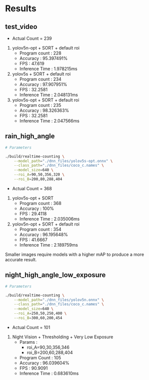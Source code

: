 # Results

## test_video

- Actual Count = 239

1. yolov5n-opt + SORT + default roi
   - Program count : 228
   - Accuracy : 95.397491%
   - FPS : 47.619
   - Inference Time : 1.978215ms
2. yolov5s + SORT + default roi
   - Program count : 234
   - Accuracy : 97.907951%
   - FPS : 32.2581
   - Inference Time : 2.048131ms
3. yolov5s-opt + SORT + default roi
   - Program count : 235
   - Accuracy : 98.326363%
   - FPS : 32.2581
   - Inference Time : 2.047566ms

## rain_high_angle

```bash
# Parameters

./build/realtime-counting \
    --model_path="./dnn_files/yolov5s-opt.onnx" \
    --class_path="./dnn_files/coco_c.names" \
    --model_size=640 \
    --roi_A=90,50,356,320 \
    --roi_B=200,80,288,404
```

- Actual Count = 368

1. yolov5s-opt + SORT
   - Program count : 368
   - Accuracy : 100%
   - FPS : 29.4118
   - Inference Time : 2.035006ms
2. yolov5n-opt + SORT + default roi
   - Program count : 354
   - Accuracy : 96.195648%
   - FPS : 41.6667
   - Inference Time : 2.189759ms

Smaller images require models with a higher mAP to produce a more accurate result.

## night_high_angle_low_exposure

```bash
# Parameters

./build/realtime-counting \
    --model_path="./dnn_files/yolov5n.onnx" \
    --class_path="./dnn_files/coco_c.names" \
    --model_size=640 \
    --roi_A=250,50,250,400 \
    --roi_B=300,60,200,454
```

- Actual Count = 101

1. Night Vision + Thresholding + Very Low Exposure
   - Params :
     - roi_A=90,30,356,346
     - roi_B=200,60,288,404
   - Program Count : 105
   - Accuracy : 96.039604%
   - FPS : 90.9091
   - Inference Time : 0.683610ms
